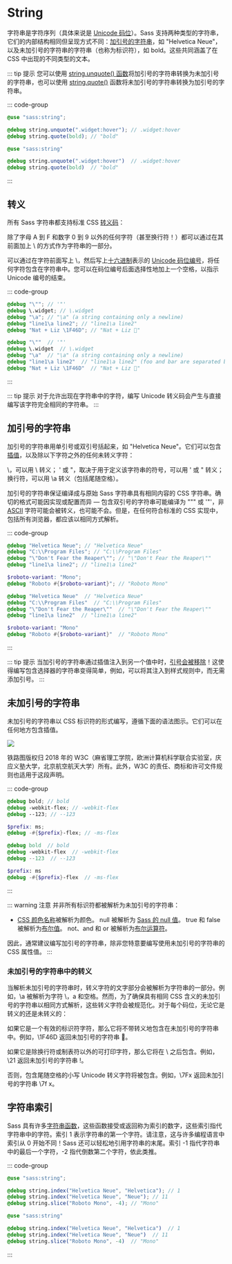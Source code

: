 # String

字符串是字符序列（具体来说是 [Unicode 码位](https://en.wikipedia.org/wiki/Code_point)）。Sass 支持两种类型的字符串，它们的内部结构相同但呈现方式不同：[加引号的字符串](#加引号的字符串)，如 "Helvetica Neue"，以及未加引号的字符串的字符串（也称为标识符），如 bold。这些共同涵盖了在 CSS 中出现的不同类型的文本。

::: tip 提示
您可以使用 [string.unquote() 函数](https://sass-lang.com/documentation/modules/string#unquote)将加引号的字符串转换为未加引号的字符串，也可以使用 [string.quote()](https://sass-lang.com/documentation/modules/string#quote) 函数将未加引号的字符串转换为加引号的字符串。

::: code-group
``` scss [scss]
@use "sass:string";

@debug string.unquote(".widget:hover"); // .widget:hover
@debug string.quote(bold); // "bold"
```
``` sass [sass]
@use "sass:string"

@debug string.unquote(".widget:hover")  // .widget:hover
@debug string.quote(bold)  // "bold"
```
:::

## 转义

所有 Sass 字符串都支持标准 CSS [转义码](https://developer.mozilla.org/zh-CN/docs/Web/CSS/string#%E4%BD%BF%E7%94%A8%E8%A7%84%E5%88%99)：

除了字母 A 到 F 和数字 0 到 9 以外的任何字符（甚至换行符！）都可以通过在其前面加上 \ 的方式作为字符串的一部分。

可以通过在字符前面写上 \，然后写上[十六进制](https://en.wikipedia.org/wiki/Hexadecimal)表示的 [Unicode 码位编号](https://en.wikipedia.org/wiki/List_of_Unicode_characters)，将任何字符包含在字符串中。您可以在码位编号后面选择性地加上一个空格，以指示 Unicode 编号的结束。

::: code-group
``` scss [scss]
@debug "\""; // '"'
@debug \.widget; // \.widget
@debug "\a"; // "\a" (a string containing only a newline)
@debug "line1\a line2"; // "line1\a line2"
@debug "Nat + Liz \1F46D"; // "Nat + Liz 👭"
```
``` sass [sass]
@debug "\""  // '"'
@debug \.widget  // \.widget
@debug "\a"  // "\a" (a string containing only a newline)
@debug "line1\a line2"  // "line1\a line2" (foo and bar are separated by a newline)
@debug "Nat + Liz \1F46D"  // "Nat + Liz 👭"
```
:::

::: tip 提示
对于允许出现在字符串中的字符，编写 Unicode 转义码会产生与直接编写该字符完全相同的字符串。
:::

## 加引号的字符串

加引号的字符串用单引号或双引号括起来，如 "Helvetica Neue"。它们可以包含[插值](../interpolation)，以及除以下字符之外的任何未转义字符：

\，可以用 \ 转义；
' 或 "，取决于用于定义该字符串的符号，可以用 ' 或 " 转义；
换行符，可以用 \a 转义（包括尾随空格）。

加引号的字符串保证编译成与原始 Sass 字符串具有相同内容的 CSS 字符串。确切的格式可能因实现或配置而异 — 包含双引号的字符串可能编译为 """ 或 '"'，非 [ASCII](https://en.wikipedia.org/wiki/ASCII) 字符可能会被转义，也可能不会。但是，在任何符合标准的 CSS 实现中，包括所有浏览器，都应该以相同方式解析。


::: code-group
``` scss [scss]
@debug "Helvetica Neue"; // "Helvetica Neue"
@debug "C:\\Program Files"; // "C:\\Program Files"
@debug "\"Don't Fear the Reaper\""; // "\"Don't Fear the Reaper\""
@debug "line1\a line2"; // "line1\a line2"

$roboto-variant: "Mono";
@debug "Roboto #{$roboto-variant}"; // "Roboto Mono"
```
``` sass [sass]
@debug "Helvetica Neue"  // "Helvetica Neue"
@debug "C:\\Program Files"  // "C:\\Program Files"
@debug "\"Don't Fear the Reaper\""  // "\"Don't Fear the Reaper\""
@debug "line1\a line2"  // "line1\a line2"

$roboto-variant: "Mono"
@debug "Roboto #{$roboto-variant}"  // "Roboto Mono"
```
:::

::: tip 提示
当加引号的字符串通过插值注入到另一个值中时，[引号会被移除](../interpolation#加引号的字符串)！这使得编写包含选择器的字符串变得简单，例如，可以将其注入到样式规则中，而无需添加引号。
:::

## 未加引号的字符串

未加引号的字符串以 CSS 标识符的形式编写，遵循下面的语法图示。它们可以在任何地方包含插值。

![](https://sass-lang.com/assets/img/illustrations/identifier-diagram-269759f2.svg)

铁路图版权归 2018 年的 W3C（麻省理工学院，欧洲计算机科学联合实验室，庆应义塾大学，北京航空航天大学）所有。此外，W3C 的责任、商标和许可文件规则也适用于这段声明。

::: code-group
``` scss [scss]
@debug bold; // bold
@debug -webkit-flex; // -webkit-flex
@debug --123; // --123

$prefix: ms;
@debug -#{$prefix}-flex; // -ms-flex
```
``` sass [sass]
@debug bold  // bold
@debug -webkit-flex  // -webkit-flex
@debug --123  // --123

$prefix: ms
@debug -#{$prefix}-flex  // -ms-flex
```
:::

::: warning 注意
并非所有标识符都被解析为未加引号的字符串：

* [CSS 颜色名称](https://developer.mozilla.org/en-US/docs/Web/CSS/color_value#Color_keywords)被解析为颜色。
null 被解析为 [Sass 的 null 值](./null)。
true 和 false 被解析为[布尔值](./booleans)。
not、and 和 or 被解析为[布尔运算符](../operators/boolean)。

因此，通常建议编写加引号的字符串，除非您特意要编写使用未加引号的字符串的 CSS 属性值。
:::

### 未加引号的字符串中的转义

当解析未加引号的字符串时，转义字符的文字部分会被解析为字符串的一部分。例如，\a 被解析为字符 \，a 和空格。然而，为了确保具有相同 CSS 含义的未加引号的字符串以相同方式解析，这些转义字符会被规范化。对于每个码位，无论它是转义的还是未转义的：

如果它是一个有效的标识符字符，那么它将不带转义地包含在未加引号的字符串中。例如，\1F46D 返回未加引号的字符串 👭。

如果它是除换行符或制表符以外的可打印字符，那么它将在 \ 之后包含。例如，\21 返回未加引号的字符串 !。

否则，包含尾随空格的小写 Unicode 转义字符将被包含。例如，\7Fx 返回未加引号的字符串 \7f x。

## 字符串索引

Sass 具有许多[字符串函数](https://sass-lang.com/documentation/modules/string)，这些函数接受或返回称为索引的数字，这些索引指代字符串中的字符。索引 1 表示字符串的第一个字符。请注意，这与许多编程语言中索引从 0 开始不同！Sass 还可以轻松地引用字符串的末尾。索引 -1 指代字符串中的最后一个字符，-2 指代倒数第二个字符，依此类推。

::: code-group
``` scss [scss]
@use "sass:string";

@debug string.index("Helvetica Neue", "Helvetica"); // 1
@debug string.index("Helvetica Neue", "Neue"); // 11
@debug string.slice("Roboto Mono", -4); // "Mono"
```
``` sass [sass]
@use "sass:string"

@debug string.index("Helvetica Neue", "Helvetica")  // 1
@debug string.index("Helvetica Neue", "Neue")  // 11
@debug string.slice("Roboto Mono", -4)  // "Mono"
```
:::